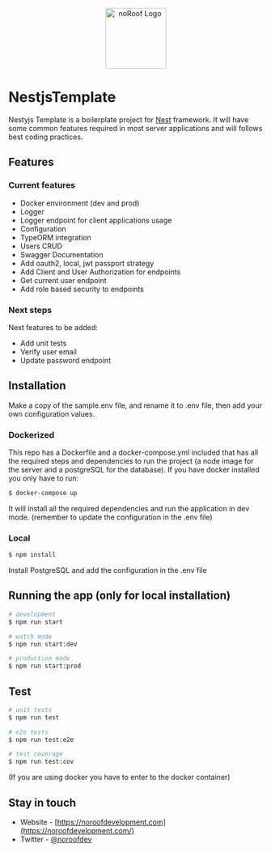 <p align="center">
  <a href="https://noroofdevelopment.com/" target="blank"><img src="https://noroofdevelopment.com/assets/img/logo.png" height="120" alt="noRoof Logo" /></a>
</p>

# NestjsTemplate

Nestyjs Template is a boilerplate project for [Nest](https://github.com/nestjs/nest) framework. It will have some common features required in most server applications and will follows best coding practices.

## Features

### Current features

- Docker environment (dev and prod)
- Logger
- Logger endpoint for client applications usage
- Configuration
- TypeORM integration
- Users CRUD
- Swagger Documentation
- Add oauth2, local, jwt passport strategy
- Add Client and User Authorization for endpoints
- Get current user endpoint
- Add role based security to endpoints

### Next steps

Next features to be added:

- Add unit tests
- Verify user email
- Update password endpoint

## Installation
Make a copy of the sample.env file, and rename it to .env file, then add your own configuration values.

### Dockerized
This repo has a Dockerfile and a docker-compose.yml included that has all the required steps and dependencies to run the project (a node image for the server and a postgreSQL for the database). If you have docker installed you only have to run:
```bash
$ docker-compose up
```
It will install all the required dependencies and run the application in dev mode.
(remember to update the configuration in the .env file)

### Local
```bash
$ npm install
```
Install PostgreSQL and add the configuration in the .env file

## Running the app (only for local installation)

```bash
# development
$ npm run start

# watch mode
$ npm run start:dev

# production mode
$ npm run start:prod
```

## Test

```bash
# unit tests
$ npm run test

# e2e tests
$ npm run test:e2e

# test coverage
$ npm run test:cov
```
(If you are using docker you have to enter to the docker container)

## Stay in touch

- Website - [https://noroofdevelopment.com](https://noroofdevelopment.com/)
- Twitter - [@noroofdev](https://twitter.com/noroofdev)

